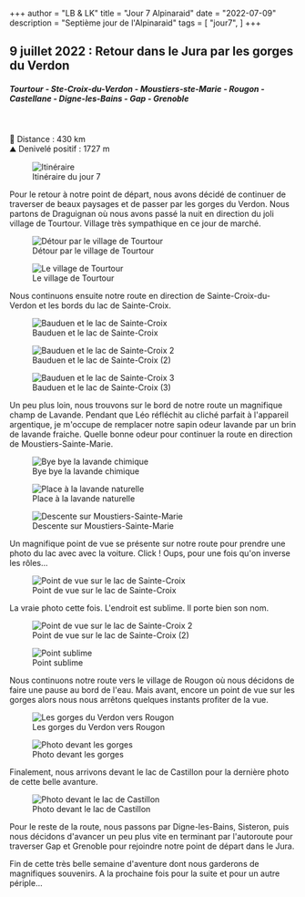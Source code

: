 +++
author = "LB & LK"
title = "Jour 7 Alpinaraid"
date = "2022-07-09"
description = "Septième jour de l'Alpinaraid"
tags = [
    "jour7",
]
+++

## 9 juillet 2022 : Retour dans le Jura par les gorges du Verdon
##### Tourtour - Ste-Croix-du-Verdon - Moustiers-ste-Marie - Rougon - Castellane - Digne-les-Bains - Gap - Grenoble
<br />

📏 Distance : 430 km<br />
⛰️ Denivelé positif : 1727 m

<figure>
    <img loading="lazy" class="image-article" src="/images/day7/map7.jpg" alt="Itinéraire">
    <figcaption class="figure-caption">Itinéraire du jour 7</figcaption>
</figure>

Pour le retour à notre point de départ, nous avons décidé de continuer de traverser de beaux paysages et de passer par les gorges du Verdon.
Nous partons de Draguignan où nous avons passé la nuit en direction du joli village de Tourtour. Village très sympathique en ce jour de marché.

<figure>
    <img loading="lazy" class="image-article" src="/images/day7/IMG_0751.jpg" alt="Détour par le village de Tourtour">
    <figcaption class="figure-caption">Détour par le village de Tourtour</figcaption>
</figure>
<figure>
    <img loading="lazy" class="image-article" src="/images/day7/IMG_0753.jpg" alt="Le village de Tourtour">
    <figcaption class="figure-caption">Le village de Tourtour</figcaption>
</figure>

Nous continuons ensuite notre route en direction de Sainte-Croix-du-Verdon et les bords du lac de Sainte-Croix.

<figure>
    <img loading="lazy" class="image-article" src="/images/day7/IMG_0768.jpg" alt="Bauduen et le lac de Sainte-Croix">
    <figcaption class="figure-caption">Bauduen et le lac de Sainte-Croix</figcaption>
</figure>
<figure>
    <img loading="lazy" class="image-article" src="/images/day7/IMG_0773.jpg" alt="Bauduen et le lac de Sainte-Croix 2">
    <figcaption class="figure-caption">Bauduen et le lac de Sainte-Croix (2)</figcaption>
</figure>
<figure>
    <img loading="lazy" class="image-article" src="/images/day7/IMG_0774.jpg" alt="Bauduen et le lac de Sainte-Croix 3">
    <figcaption class="figure-caption">Bauduen et le lac de Sainte-Croix (3)</figcaption>
</figure>

Un peu plus loin, nous trouvons sur le bord de notre route un magnifique champ de Lavande. Pendant que Léo réfléchit au cliché parfait à l'appareil argentique, je m'occupe de remplacer notre sapin odeur lavande par un brin de lavande fraiche. Quelle bonne odeur pour continuer la route en direction de Moustiers-Sainte-Marie.

<figure>
    <img loading="lazy" class="image-article" src="/images/day7/IMG_0777.jpg" alt="Bye bye la lavande chimique">
    <figcaption class="figure-caption">Bye bye la lavande chimique</figcaption>
</figure>
<figure>
    <img loading="lazy" class="image-article" src="/images/day7/IMG_0778.jpg" alt="Place à la lavande naturelle">
    <figcaption class="figure-caption">Place à la lavande naturelle</figcaption>
</figure>
<figure>
    <img loading="lazy" class="image-article" src="/images/day7/IMG_0787.jpg" alt="Descente sur Moustiers-Sainte-Marie">
    <figcaption class="figure-caption">Descente sur Moustiers-Sainte-Marie</figcaption>
</figure>

Un magnifique point de vue se présente sur notre route pour prendre une photo du lac avec avec la voiture. Click ! Oups, pour une fois qu'on inverse les rôles...

<figure>
    <img loading="lazy" class="image-article" src="/images/day7/IMG_0791.jpg" alt="Point de vue sur le lac de Sainte-Croix">
    <figcaption class="figure-caption">Point de vue sur le lac de Sainte-Croix</figcaption>
</figure>

La vraie photo cette fois. L'endroit est sublime. Il porte bien son nom.

<figure>
    <img loading="lazy" class="image-article" src="/images/day7/IMG_0794.jpg" alt="Point de vue sur le lac de Sainte-Croix 2">
    <figcaption class="figure-caption">Point de vue sur le lac de Sainte-Croix (2)</figcaption>
</figure>
<figure>
    <img loading="lazy" class="image-article" src="/images/day7/IMG_0809.jpg" alt="Point sublime">
    <figcaption class="figure-caption">Point sublime</figcaption>
</figure>

Nous continuons notre route vers le village de Rougon où nous décidons de faire une pause au bord de l'eau. Mais avant, encore un point de vue sur les gorges alors nous nous arrêtons quelques instants profiter de la vue.

<figure>
    <img loading="lazy" class="image-article" src="/images/day7/IMG_0810.jpg" alt="Les gorges du Verdon vers Rougon">
    <figcaption class="figure-caption">Les gorges du Verdon vers Rougon</figcaption>
</figure>
<figure>
    <img loading="lazy" class="image-article" src="/images/day7/IMG_0814.jpg" alt="Photo devant les gorges">
    <figcaption class="figure-caption">Photo devant les gorges</figcaption>
</figure>

Finalement, nous arrivons devant le lac de Castillon pour la dernière photo de cette belle avanture.

<figure>
    <img loading="lazy" class="image-article" src="/images/day7/IMG_0815.jpg" alt="Photo devant le lac de Castillon">
    <figcaption class="figure-caption">Photo devant le lac de Castillon</figcaption>
</figure>

Pour le reste de la route, nous passons par Digne-les-Bains, Sisteron, puis nous décidons d'avancer un peu plus vite en terminant par l'autoroute pour traverser Gap et Grenoble pour rejoindre notre point de départ dans le Jura.

Fin de cette très belle semaine d'aventure dont nous garderons de magnifiques souvenirs. A la prochaine fois pour la suite et pour un autre périple...